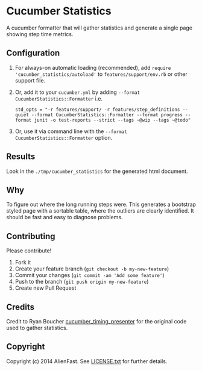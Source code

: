 # Cucumber Statistics

A cucumber formatter that will gather statistics and generate a single page showing step time metrics.

## Configuration

1. For always-on automatic loading (recommended), add `require 'cucumber_statistics/autoload'` to `features/support/env.rb` or other support file.

2. Or, add it to your `cucumber.yml` by adding `--format CucumberStatistics::Formatter` i.e.

    `std_opts = "-r features/support/ -r features/step_definitions --quiet --format CucumberStatistics::Formatter --format progress --format junit -o test-reports --strict --tags ~@wip --tags ~@todo"`

3. Or, use it via command line with the `--format CucumberStatistics::Formatter` option.

## Results

Look in the `./tmp/cucumber_statistics` for the generated html document.

## Why

To figure out where the long running steps were.  This generates a bootstrap styled page with a sortable table, where the outliers are clearly identified.  It should be fast and easy to diagnose problems.

## Contributing

Please contribute!

1. Fork it
2. Create your feature branch (`git checkout -b my-new-feature`)
3. Commit your changes (`git commit -am 'Add some feature'`)
4. Push to the branch (`git push origin my-new-feature`)
5. Create new Pull Request

## Credits
Credit to Ryan Boucher [cucumber_timing_presenter](https://github.com/distributedlife/cucumber_timing_presenter) for the original code used to gather statistics.

## Copyright

Copyright (c) 2014 AlienFast. See [LICENSE.txt](https://github.com/alienfast/cucumber_statistics/blob/master/LICENSE.txt) for further details.